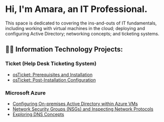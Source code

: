 <h1>Hi, I'm Amara, an IT Professional.</h1>
<p>This space is dedicated to covering the ins-and-outs of IT fundamentals, including working with virtual machines in the cloud;
deploying and configuring Active Directory; networking concepts; and ticketing systems.</p>

<h2>👨‍💻 Information Technology Projects:</h2>

 <h3>Ticket (Help Desk Ticketing System)</h3>
 
  - [osTicket: Prerequisites and Installation](https://github.com/amaraphi/osticket-prereq)
  - [osTicket: Post-Installation Configuration](https://github.com/amaraphi/post-install-config)
  
 <h3>Microsoft Azure</h3>

  - [Configuring On-premises Active Directory within Azure VMs](https://github.com/amaraphi/configure-ad)
  - [Network Security Groups (NSGs) and Inspecting Network Protocols](https://github.com/amaraphi/azure-network-protocols)
  - [Exploring DNS Concepts](https://github.com/amaraphi/dns-ad)
